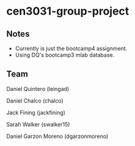 # cen3031-group-project
## Notes
* Currently is just the bootcamp4 assignment.
* Using DQ's bootcamp3 mlab database.

## Team 
Daniel Quintero (leingad)

Daniel Chalco (chalco)

Jack Fining (jackfining)

Sarah Walker (swalker15)
	
Daniel Garzon Moreno (dgarzonmoreno)

